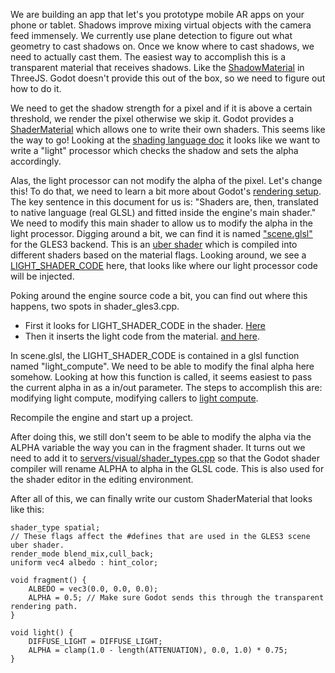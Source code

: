 We are building an app that let's you prototype mobile AR apps on your phone or tablet.  Shadows improve mixing virtual objects with the camera feed immensely.
We currently use plane detection to figure out what geometry to cast shadows on.  Once we know where to cast shadows, we
need to actually cast them.  The easiest way to accomplish this is a transparent material that receives shadows.
Like the [ShadowMaterial](https://threejs.org/docs/#api/materials/ShadowMaterial) in ThreeJS.
Godot doesn't provide this out of the box, so we need to figure out how to do it.

We need to get the shadow strength for a pixel and if it is above a certain threshold, we
render the pixel otherwise we skip it.  Godot provides a [ShaderMaterial](http://docs.godotengine.org/en/latest/tutorials/shading/shader_materials.html)
which allows one to write their own shaders.  This seems like the way to go!  Looking at the
[shading language doc](http://docs.godotengine.org/en/3.0/tutorials/shading/shading_language.html)
it looks like we want to write a "light" processor which checks the shadow and sets the alpha accordingly.

Alas, the light processor can not modify the alpha of the pixel.  Let's change this!  To do that,
we need to learn a bit more about Godot's [rendering setup](https://godotengine.org/article/godot-3-renderer-design-explained).
The key sentence in this document for us is:
"Shaders are, then, translated to native language (real GLSL) and fitted inside the engine's main shader."
We need to modify this main shader to allow us to modify the alpha in the light processor.  Digging
around a bit, we can find it is named ["scene.glsl"](https://github.com/bzztbomb/godot/blob/shadow_material/drivers/gles3/shaders/scene.glsl)
for the GLES3 backend.   This is an [uber shader](https://www.gamedev.net/forums/topic/659145-what-is-a-uber-shader/) which is compiled into different shaders based on the
material flags.  Looking around, we see a [LIGHT_SHADER_CODE](https://github.com/bzztbomb/godot/blob/shadow_material/drivers/gles3/shaders/scene.glsl#L943) here,
that looks like where our light processor code will be injected.

Poking around the engine source code a bit, you can find out where this happens, two spots in shader_gles3.cpp.
* First it looks for LIGHT_SHADER_CODE in the shader. [Here](https://github.com/bzztbomb/godot/blob/shadow_material/drivers/gles3/shader_gles3.cpp#L632)
* Then it inserts the light code from the material. [and here](https://github.com/bzztbomb/godot/blob/shadow_material/drivers/gles3/shader_gles3.cpp#L384).

In scene.glsl, the LIGHT_SHADER_CODE is contained in a glsl function named "light_compute".  We need to be able to modify the final alpha here somehow.  Looking at
how this function is called, it seems easiest to pass the current alpha in as a in/out parameter.
The steps to accomplish this are: modifying light compute, modifying callers to [light compute](https://github.com/bzztbomb/godot/commit/f68d1ebb4b00db71772cb4a83c9ee1cf4b7168f9).

Recompile the engine and start up a project.

After doing this, we still don't seem to be able to modify the alpha via the ALPHA variable the way you can in the
fragment shader.  It turns out we need to add it to [servers/visual/shader_types.cpp](https://github.com/bzztbomb/godot/blob/shadow_material/servers/visual/shader_types.cpp#L146) so that the
Godot shader compiler will rename ALPHA to alpha in the GLSL code.  This is also used for the shader editor
in the editing environment.

After all of this, we can finally write our custom ShaderMaterial that looks like this:

```
shader_type spatial;
// These flags affect the #defines that are used in the GLES3 scene uber shader.
render_mode blend_mix,cull_back;
uniform vec4 albedo : hint_color;

void fragment() {
	ALBEDO = vec3(0.0, 0.0, 0.0);
	ALPHA = 0.5; // Make sure Godot sends this through the transparent rendering path.
}

void light() {
	DIFFUSE_LIGHT = DIFFUSE_LIGHT;
	ALPHA = clamp(1.0 - length(ATTENUATION), 0.0, 1.0) * 0.75;
}
```

